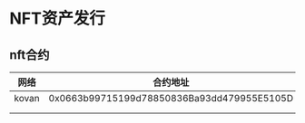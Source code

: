 # NFT资产发行

## nft合约

| 网络  | 合约地址                                   |
| ----- | ------------------------------------------ |
| kovan | 0x0663b99715199d78850836Ba93dd479955E5105D |
|       |                                            |
|       |                                            |

